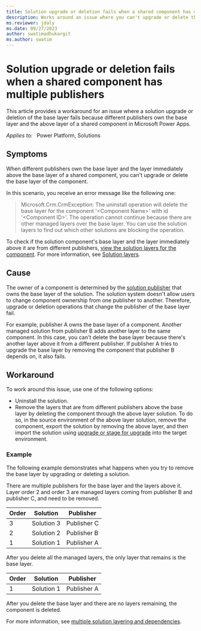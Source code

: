 ```yaml
---
title: Solution upgrade or deletion fails when a shared component has multiple publishers
description: Works around an issue where you can't upgrade or delete the base layer of components that have multiple publishers in Microsoft Power Apps.
ms.reviewer: jdaly
ms.date: 09/27/2023
author: swatimadhukargit
ms.author: swatim
---
```

# Solution upgrade or deletion fails when a shared component has multiple publishers

This article provides a workaround for an issue where a solution upgrade or deletion of the base layer fails because different publishers own the base layer and the above layer of a shared component in Microsoft Power Apps.

_Applies to:_ &nbsp; Power Platform, Solutions

## Symptoms

When different publishers own the base layer and the layer immediately above the base layer of a shared component, you can't upgrade or delete the base layer of the component.

In this scenario, you receive an error message like the following one:

> Microsoft.Crm.CrmException: The uninstall operation will delete the base layer for the component '\<Component Name>' with id '\<Component ID>'. The operation cannot continue because there are other managed layers over the base layer. You can use the solution layers to find out which other solutions are blocking the operation.

To check if the solution component's base layer and the layer immediately above it are from different publishers, [view the solution layers for the component](/power-apps/maker/data-platform/solution-layers#view-the-solution-layers-for-a-component). For more information, see [Solution layers](/power-platform/alm/solution-layers-alm).

## Cause

The owner of a component is determined by the [solution publisher](/power-platform/alm/solution-concepts-alm#solution-publisher) that owns the base layer of the solution. The solution system doesn't allow users to change component ownership from one publisher to another. Therefore, upgrade or deletion operations that change the publisher of the base layer fail.

For example, publisher A owns the base layer of a component. Another managed solution from publisher B adds another layer to the same component. In this case, you can't delete the base layer because there's another layer above it from a different publisher. If publisher A tries to upgrade the base layer by removing the component that publisher B depends on, it also fails.

## Workaround

To work around this issue, use one of the following options:

- Uninstall the solution.
- Remove the layers that are from different publishers above the base layer by deleting the component through the above layer solution. To do so, in the source environment of the above layer solution, remove the component, export the solution by removing the above layer, and then import the solution using [upgrade or stage for upgrade](/power-apps/maker/data-platform/update-solutions) into the target environment.

### Example

The following example demonstrates what happens when you try to remove the base layer by upgrading or deleting a solution.

There are multiple publishers for the base layer and the layers above it. Layer order 2 and order 3 are managed layers coming from publisher B and publisher C, and need to be removed.  

|Order | Solution | Publisher|
|------|-------|--------|
|3| Solution 3 | Publisher C|
|2| Solution 2 | Publisher B|
|1| Solution 1 | Publisher A|

After you delete all the managed layers, the only layer that remains is the base layer.

|Order | Solution | Publisher|
|------|-------|--------|
|1| Solution 1 | Publisher A|

After you delete the base layer and there are no layers remaining, the component is deleted.

For more information, see [multiple solution layering and dependencies](/power-platform/alm/organize-solutions#multiple-solution-layering-and-dependencies).
